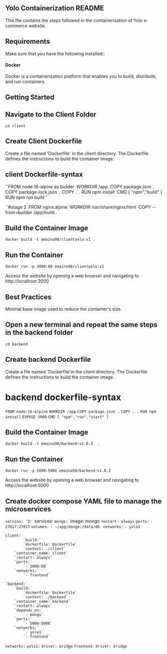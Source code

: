 



## Yolo Containerization README
This file contains the steps followed in the containerization of Yolo e-commerce website.
## Requirements
Make sure that you have the following installed::
#### Docker 
Docker is a containerization platform that enables you to build, distribute, and run containers.
## Getting Started
## Navigate to the Client Folder 
`cd client`
## Create Client Dockerfile
Create a file named 'Dockerfile' in the client directory. The Dockerfile defines the instructions to build the container image. 

## client Dockerfile-syntax
``FROM node:16-alpine as builder`
`WORKDIR /app`
`COPY package.json .`
`COPY package-lock.json .`
`COPY . .`
`RUN npm install`
`CMD [ "npm","build" ]`
`RUN npm run build '`

``#stage 2`
`FROM nginx:alpine`
`WORKDIR /usr/share/nginx/html`
`COPY --from=builder /app/build .`

## Build the Container Image
`docker build -t emaina98/clientyolo:v1 .`
## Run the Container
`docker run -p 3000:80 emaina98/clientyolo:v1`

Access the website by opening a web browser and navigating to http://localhost:3000

## Best Practices
Minimal base image used to reduce the container's size.

## Open a new terminal and repeat the same steps in the backend folder
 `cd backend`
## Create backend Dockerfile
Create a file named 'Dockerfile'in the client directory. The Dockerfile defines the instructions to build the container image. 
# backend dockerfile-syntax
`FROM node:16-alpine`
`WORKDIR /app`
`COPY package.json .`
`COPY . .`
`RUN npm install`
`EXPOSE 5000`
`CMD [ "npm","run","start" ]`
## Build the Container Image
`docker build -t emaina98/backend:v1.0.3  .`
## Run the Container
`docker run -p 5000:5000 emaina98/backend:v1.0.3`

Access the website by opening a web browser and navigating to http://localhost:5000

## Create docker compose YAML file to manage the microservices
`version: '3'
`services:
    `mongo:
        `image: mongo
        `restart: always`
        `ports:`
            `- 27017:27017`
        `volumes:`
             `- ~/app/mongo:/data/db `
        `networks:`
            `- yolo1`

    client:
            `build:`
            `dockerfile: Dockerfile`
            `context: ./client`
        `container_name: client`
        `restart: always`
        `ports:`
            `- 3000:80`
        `networks:`
            `- frontend`

    `backend:`  
        `build:`  
            `dockerfile: Dockerfile`
            `context: ./backend`
        `container_name: backend`
        `restart: always`
        `depends_on:`
            `- mongo`
        `ports:`
            `- 5000:5000`
        `networks:`
            `- yolo1`
            `- frontend`

`networks:`
    `yolo1:`
        `driver: bridge`
    `frontend:`
        `driver: bridge`